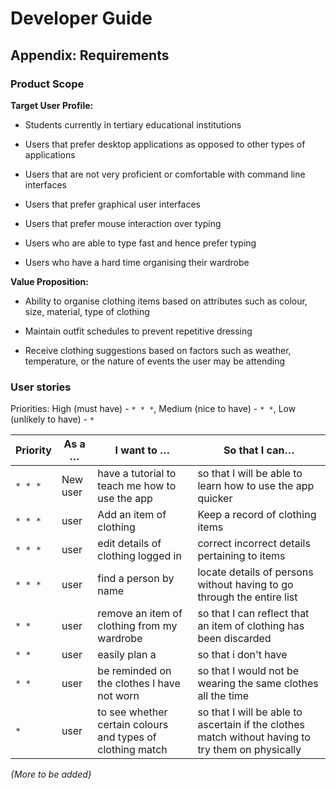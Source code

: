 ﻿# Developer Guide

## Appendix: Requirements

### Product Scope

**Target User Profile:**

* Students currently in tertiary educational institutions

* Users that prefer desktop applications as opposed to other types of applications

* Users that are not very proficient or comfortable with command line interfaces

* Users that prefer graphical user interfaces

* Users that prefer mouse interaction over typing

* Users who are able to type fast and hence prefer typing

* Users who have a hard time organising their wardrobe

  

**Value Proposition:**

* Ability to organise clothing items based on attributes such as colour, size, material, type of clothing

* Maintain outfit schedules to prevent repetitive dressing

* Receive clothing suggestions based on factors such as weather, temperature, or the nature of events the user may be attending

### User stories

Priorities: High (must have) - `* * *`, Medium (nice to have) - `* *`, Low (unlikely to have) - `*`

| Priority | As a …​ | I want to …​ | So that I can…​ |  
| -------- | ------------------------------------------ | ------------------------------ | ---------------------------------------------------------------------- |  
| `* * *`  | New user                                   | have a tutorial to teach me how to use the app| so that I will be able to learn how to use the app quicker                 |  
| `* * *`  | user                                       | Add an item of clothing               |        Keep a record of clothing items                                                                |  
| `* * *`  | user                                       | edit details of clothing logged in                | correct incorrect details pertaining to items          |  
| `* * *`  | user                                       | find a person by name          | locate details of persons without having to go through the entire list |  
| `* *`    | user                                       | remove an item of clothing from my wardrobe   | so that I can reflect that an item of clothing has been discarded                |  
|  `* *`      | user        | easily plan a                                                 |  so that i don't have
|  `* *`      | user        | be reminded on the clothes I have not worn                                                 |  so that I would not be wearing the same clothes all the time
|  `*`      | user        | to see whether certain colours and types of clothing match                                                 |  so that I will be able to ascertain if the clothes match without having to try them on physically

*{More to be added}*

